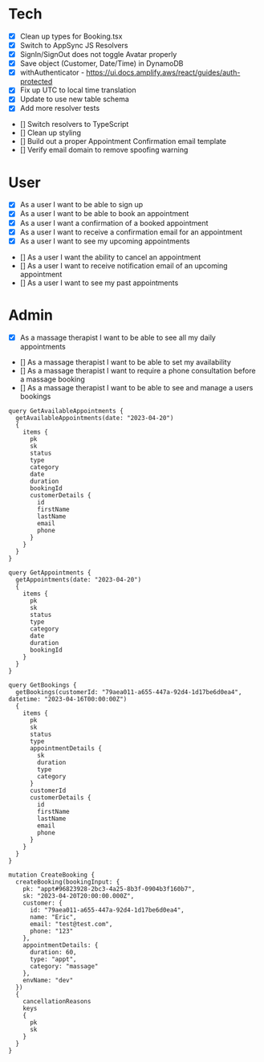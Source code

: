 # Tech

- [x] Clean up types for Booking.tsx
- [x] Switch to AppSync JS Resolvers
- [x] SignIn/SignOut does not toggle Avatar properly
- [x] Save object (Customer, Date/Time) in DynamoDB
- [x] withAuthenticator - https://ui.docs.amplify.aws/react/guides/auth-protected
- [x] Fix up UTC to local time translation
- [x] Update to use new table schema
- [x] Add more resolver tests
- [] Switch resolvers to TypeScript
- [] Clean up styling
- [] Build out a proper Appointment Confirmation email template
- [] Verify email domain to remove spoofing warning

# User

- [x] As a user I want to be able to sign up
- [x] As a user I want to be able to book an appointment
- [x] As a user I want a confirmation of a booked appointment
- [x] As a user I want to receive a confirmation email for an appointment
- [x] As a user I want to see my upcoming appointments
- [] As a user I want the ability to cancel an appointment
- [] As a user I want to receive notification email of an upcoming appointment
- [] As a user I want to see my past appointments

# Admin

- [x] As a massage therapist I want to be able to see all my daily appointments
- [] As a massage therapist I want to be able to set my availability
- [] As a massage therapist I want to require a phone consultation before a massage booking
- [] As a massage therapist I want to be able to see and manage a users bookings

```
query GetAvailableAppointments {
  getAvailableAppointments(date: "2023-04-20")
  {
    items {
      pk
      sk
      status
      type
      category
      date
      duration
      bookingId
      customerDetails {
        id
        firstName
        lastName
        email
        phone
      }
    }
  }
}

query GetAppointments {
  getAppointments(date: "2023-04-20")
  {
    items {
      pk
      sk
      status
      type
      category
      date
      duration
      bookingId
    }
  }
}

query GetBookings {
  getBookings(customerId: "79aea011-a655-447a-92d4-1d17be6d0ea4", datetime: "2023-04-16T00:00:00Z")
  {
    items {
      pk
      sk
      status
      type
      appointmentDetails {
        sk
        duration
        type
        category
      }
      customerId
      customerDetails {
        id
        firstName
        lastName
        email
        phone
      }
    }
  }
}

mutation CreateBooking {
  createBooking(bookingInput: {
    pk: "appt#96823928-2bc3-4a25-8b3f-0904b3f160b7",
    sk: "2023-04-20T20:00:00.000Z",
    customer: {
      id: "79aea011-a655-447a-92d4-1d17be6d0ea4",
      name: "Eric",
      email: "test@test.com",
      phone: "123"
    },
    appointmentDetails: {
      duration: 60,
      type: "appt",
      category: "massage"
    },
    envName: "dev"
  })
  {
    cancellationReasons
    keys
    {
      pk
      sk
    }
  }
}
```
